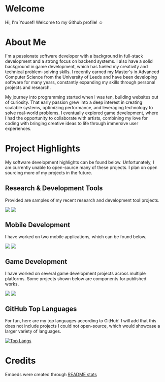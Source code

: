 # Welcome

Hi, I'm Yousef! Welcome to my Github profile! ☺️

# About Me

I'm a passionate software developer with a background in full-stack development and a strong focus on backend systems. I also have a solid background in game development, which has fueled my creativity and technical problem-solving skills. I recently earned my Master's in Advanced Computer Science from the University of Leeds and have been developing software for many years, constantly expanding my skills through personal projects and research.

My journey into programming started when I was ten, building websites out of curiosity. That early passion grew into a deep interest in creating scalable systems, optimizing performance, and leveraging technology to solve real-world problems. I eventually explored game development, where I had the opportunity to collaborate with artists, combining my love for coding with bringing creative ideas to life through immersive user experiences.


# Project Highlights

My software development highlights can be found below. Unfortunately, I am currently unable to open-source many of these projects. I plan on open sourcing more of my projects in the future.

## Research & Development Tools

Provided are samples of my recent research and development tool projects.

<a href="https://github.com/yousefalshaikh17/lua-unit-testing-library" target="_blank">
  <img align="left" src="https://github-readme-stats.vercel.app/api/pin/?username=yousefalshaikh17&repo=lua-unit-testing-library&theme=transparent&description_lines_count=2" />
</a>

<a href="https://github.com/yousefalshaikh17/protein_mesh_simulated_annealing" target="_blank">
  <img src="https://github-readme-stats.vercel.app/api/pin/?username=yousefalshaikh17&repo=protein_mesh_simulated_annealing&theme=transparent&description_lines_count=2" />
</a>

## Mobile Development

I have worked on two mobile applications, which can be found below.

<a href="https://github.com/yousefalshaikh17/object-detector-app-for-tourists" target="_blank">
  <img align="left" src="https://github-readme-stats.vercel.app/api/pin/?username=yousefalshaikh17&repo=object-detector-app-for-tourists&theme=transparent&description_lines_count=2" />
</a>

<a href="https://github.com/yousefalshaikh17/plant-simulator-game-mobile" target="_blank">
  <img src="https://github-readme-stats.vercel.app/api/pin/?username=yousefalshaikh17&repo=plant-simulator-game-mobile&theme=transparent&description_lines_count=2" />
</a>

## Game Development

I have worked on several game development projects across multiple platforms. Some projects shown below are components for published works.

<a href="https://github.com/yousefalshaikh17/3d-game-console-museum" target="_blank">
  <img align="left" src="https://github-readme-stats.vercel.app/api/pin/?username=yousefalshaikh17&repo=3d-game-console-museum&theme=transparent&description_lines_count=2" />
</a>

<a href="https://github.com/yousefalshaikh17/x-marks-the-spot" target="_blank">
  <img src="https://github-readme-stats.vercel.app/api/pin/?username=yousefalshaikh17&repo=x-marks-the-spot&theme=transparent&description_lines_count=2" />
</a>

## GitHub Top Languages

For fun, here are my top languages according to GitHub! I will add that this does not include projects I could not open-source, which would showcase a larger variety of languages.

[![Top Langs](https://github-readme-stats.vercel.app/api/top-langs/?username=yousefalshaikh17&layout=donut&theme=transparent)](https://github.com/yousefalshaikh17?tab=repositories)


# Credits
Embeds were created through [README stats](https://github.com/anuraghazra/github-readme-stats)
